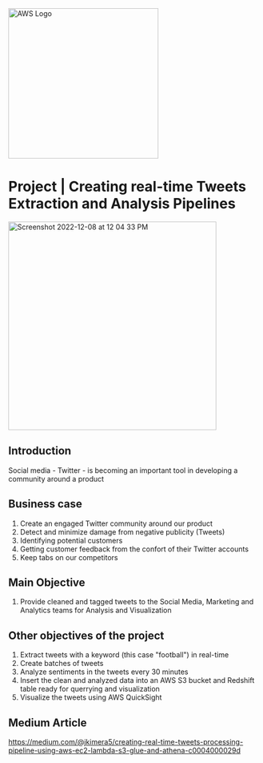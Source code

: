 <img src="https://a0.awsstatic.com/libra-css/images/logos/aws_logo_smile_1200x630.png" alt="AWS Logo" width="300"/>

# Project | Creating real-time Tweets Extraction and Analysis Pipelines
<img width="416" alt="Screenshot 2022-12-08 at 12 04 33 PM" src="https://user-images.githubusercontent.com/44938585/206517047-4ce289d6-3b1c-45d7-b861-10bb329f6b1a.png">

## Introduction
Social media - Twitter - is becoming an important tool in developing a community around a product
## Business case
1. Create an engaged Twitter community around our product
2. Detect and minimize damage from negative publicity (Tweets)
3. Identifying potential customers
4. Getting customer feedback from the confort of their Twitter accounts
5. Keep tabs on our competitors

## Main Objective
1. Provide cleaned and tagged tweets to the Social Media, Marketing and Analytics teams for Analysis and Visualization

## Other objectives of the project

1. Extract tweets with a keyword (this case "football") in real-time
2. Create batches of tweets 
3. Analyze sentiments in the tweets every 30 minutes 
4. Insert the clean and analyzed data into an AWS S3 bucket and Redshift table ready for querrying and visualization
6. Visualize the tweets using AWS QuickSight

## Medium Article
https://medium.com/@jkimera5/creating-real-time-tweets-processing-pipeline-using-aws-ec2-lambda-s3-glue-and-athena-c0004000029d
